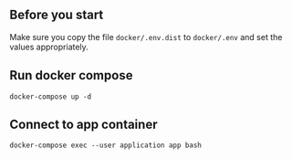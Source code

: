 ## Before you start

Make sure you copy the file ```docker/.env.dist``` to ```docker/.env``` and set the values appropriately.

## Run docker compose

```docker-compose up -d```

## Connect to app container

```docker-compose exec --user application app bash```
